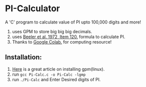 # PI-Calculator
A 'C' program to calculate value of PI upto 100,000 digits and more!
  1. uses GPM to store big big big decimals.
  2. uses [Beeler et al. 1972, Item 120.](http://mathworld.wolfram.com/PiFormulas.html)  formula to calculate PI.
  3. Thanks to [Google Colab.](https://colab.research.google.com) for computing resource!

## Installation:
  1. [Here](https://linkevin.me/tutorial-installing-gmp-library-ubuntu/) is a great article  on installing gpm(linux).
  2. run `gcc Pi-Calc.c -o Pi-Calc -lgmp`
  3. run `./Pi-Calc` and Enter Desired digits of PI.
